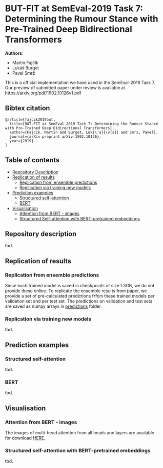 # BUT-FIT at SemEval-2019 Task 7: Determining the Rumour Stance with Pre-Trained Deep Bidirectional Transformers

__Authors__:
* Martin Fajčík
* Lukáš Burget
* Pavel Smrž

This is a official implementation we have used in the SemEval-2019 Task 7. Our preview of submitted paper under review is available at https://arxiv.org/pdf/1902.10126v1.pdf   

## Bibtex citation
```
@article{fajcik2019but,
  title={BUT-FIT at SemEval-2019 Task 7: Determining the Rumour Stance with Pre-Trained Deep Bidirectional Transformers},
  author={Fajcik, Martin and Burget, Luk{\'a}{\v{s}} and Smrz, Pavel},
  journal={arXiv preprint arXiv:1902.10126},
  year={2019}
}
```


## Table of contents
- [Repository Description](#repository-description)
- [Replication of results](#replication-of-results)
  * [Replication from ensemble predictions](#replication-from-enseble-predictions)
  * [Replication via training new models](#replication-via-training-new-models)
- [Prediction examples](#prediction-examples)
  * [Structured self-attention](#structured-self-attention)
  * [BERT](#bert)
- [Visualisation](#visualisation)
  * [Attention from BERT - images](#attention-from-bert---images)
  * [Structured Self-attention with BERT-pretrained embeddings](#structured-self-attention-with-bert-pretrained-embeddings)

## Repository description
tbd.
## Replication of results
### Replication from ensemble predictions
Since each trained model is saved in checkpoints of size 1.3GB, we do not provide these online.
To replicate the ensemble results from paper, we provide a set of pre-calculated predictions frfom these trained models per validation set and per test set.
The predictions on validation and test sets are saved as numpy arrays in [predictions](predictions) folder.


### Replication via training new models
tbd.
## Prediction examples
### Structured self-attention
tbd.
### BERT
tbd.
## Visualisation
### Attention from BERT - images
The images of multi-head attention from all heads and layers are available for download [HERE](www.stud.fit.vutbr.cz/~ifajcik/example_attention.zip). 

### Structured self-attention with BERT-pretrained embeddings
tbd.
